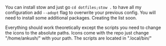 
You can install stow and just go `cd dotfiles;stow .` to have all my configuration add `--adopt` flag to overwrite your previous config. You will need to install some additional packages. Creating the list soon.

Everything should work theoretically except the scripts you need to change the icons to the absolute paths. Icons come with the repo just change "/home/ankush/" with your path. The scripts are located in ".local/bin/"
